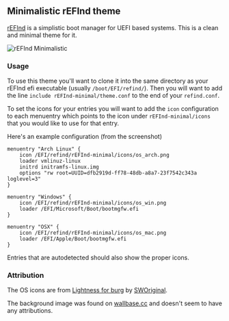 ## Minimalistic rEFInd theme

[rEFInd](http://www.rodsbooks.com/refind/) is a simplistic boot manager for UEFI
based systems. This is a clean and minimal theme for it.

![rEFInd Minimalistic](http://i.imgur.com/Q26vQJx.jpg)

### Usage

To use this theme you'll want to clone it into the same directory as your rEFInd
efi executable (usually `/boot/EFI/refind/`). Then you will want to add the line
`include rEFInd-minimal/theme.conf` to the end of your `refind.conf`.

To set the icons for your entries you will want to add the `icon` configuration
to each menuentry which points to the icon under `rEFInd-minimal/icons` that you
would like to use for that entry.

Here's an example configuration (from the screenshot)

````
menuentry "Arch Linux" {
	icon /EFI/refind/rEFInd-minimal/icons/os_arch.png
	loader vmlinuz-linux
	initrd initramfs-linux.img
	options "rw root=UUID=dfb2919d-ff78-48db-a8a7-23f7542c343a loglevel=3"
}

menuentry "Windows" {
	icon /EFI/refind/rEFInd-minimal/icons/os_win.png
	loader /EFI/Microsoft/Boot/bootmgfw.efi
}

menuentry "OSX" {
	icon /EFI/refind/rEFInd-minimal/icons/os_mac.png
	loader /EFI/Apple/Boot/bootmgfw.efi
}
````

Entries that are autodetected should also show the proper icons.

### Attribution

The OS icons are from [Lightness for burg](http://sworiginal.deviantart.com/art/Lightness-for-burg-181461810)
by [SWOriginal](http://sworiginal.deviantart.com/).

The background image was found on [wallbase.cc](http://wallbase.cc) and doesn't seem to have any attributions.
